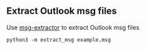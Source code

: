 ## Extract Outlook msg files

Use [msg-extractor](https://github.com/TeamMsgExtractor/msg-extractor) to extract Outlook msg files

```
python3 -m extract_msg example.msg
```
